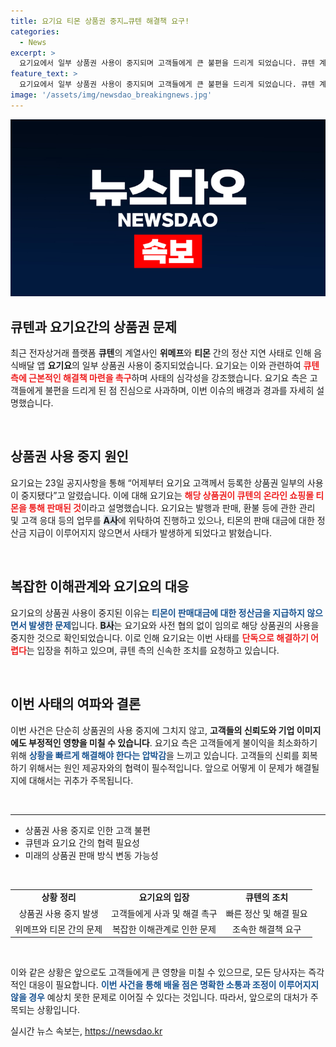 ```yaml
---
title: 요기요 티몬 상품권 중지…큐텐 해결책 요구!
categories:
  - News
excerpt: >
  요기요에서 일부 상품권 사용이 중지되며 고객들에게 큰 불편을 드리게 되었습니다. 큐텐 계열사 간 정산 지연이 원인으로, 요기요는 빠른 해결책을 촉구하고 있습니다.
feature_text: >
  요기요에서 일부 상품권 사용이 중지되며 고객들에게 큰 불편을 드리게 되었습니다. 큐텐 계열사 간 정산 지연이 원인으로, 요기요는 빠른 해결책을 촉구하고 있습니다.
image: '/assets/img/newsdao_breakingnews.jpg'
---
```


<p><img src="/assets/img/newsdao_breakingnews.jpg" alt="cryptoinkorea 속보" /></p>

<h2 data-ke-size="size26">큐텐과 요기요간의 상품권 문제</h2>

<p data-ke-size="size16">최근 전자상거래 플랫폼 <b>큐텐</b>의 계열사인 <b>위메프</b>와 <b>티몬</b> 간의 정산 지연 사태로 인해 음식배달 앱 <b>요기요</b>의 일부 상품권 사용이 중지되었습니다. 요기요는 이와 관련하여 <b><span style="color: #ee2323;">큐텐 측에 근본적인 해결책 마련을 촉구</span></b>하며 사태의 심각성을 강조했습니다. 요기요 측은 고객들에게 불편을 드리게 된 점 진심으로 사과하며, 이번 이슈의 배경과 경과를 자세히 설명했습니다.</p>

<p data-ke-size="size16">&nbsp;</p>

<h2 data-ke-size="size26">상품권 사용 중지 원인</h2>

<p data-ke-size="size16">요기요는 23일 공지사항을 통해 “어제부터 요기요 고객께서 등록한 상품권 일부의 사용이 중지됐다”고 알렸습니다. 이에 대해 요기요는 <b><span style="color: #ee2323;">해당 상품권이 큐텐의 온라인 쇼핑몰 티몬을 통해 판매된 것</span></b>이라고 설명했습니다. 요기요는 발행과 판매, 환불 등에 관한 관리 및 고객 응대 등의 업무를 <b><span style="background-color: #21538527;">A사</span></b>에 위탁하여 진행하고 있으나, 티몬의 판매 대금에 대한 정산금 지급이 이루어지지 않으면서 사태가 발생하게 되었다고 밝혔습니다.</p>

<p data-ke-size="size16">&nbsp;</p>

<h2 data-ke-size="size26">복잡한 이해관계와 요기요의 대응</h2>

<p data-ke-size="size16">요기요의 상품권 사용이 중지된 이유는 <b><span style="color: #1a5490;">티몬이 판매대금에 대한 정산금을 지급하지 않으면서 발생한 문제</span></b>입니다. <b><span style="background-color: #21538527;">B사</span></b>는 요기요와 사전 협의 없이 임의로 해당 상품권의 사용을 중지한 것으로 확인되었습니다. 이로 인해 요기요는 이번 사태를 <b><span style="color: #ee2323;">단독으로 해결하기 어렵다</span></b>는 입장을 취하고 있으며, 큐텐 측의 신속한 조치를 요청하고 있습니다.</p>

<p data-ke-size="size16">&nbsp;</p>

<h2 data-ke-size="size26">이번 사태의 여파와 결론</h2>

<p data-ke-size="size16">이번 사건은 단순히 상품권의 사용 중지에 그치지 않고, <b>고객들의 신뢰도와 기업 이미지에도 부정적인 영향을 미칠 수 있습니다</b>. 요기요 측은 고객들에게 불이익을 최소화하기 위해 <b><span style="color: #1a5490;">상황을 빠르게 해결해야 한다는 압박감</span></b>을 느끼고 있습니다. 고객들의 신뢰를 회복하기 위해서는 원인 제공자와의 협력이 필수적입니다. 앞으로 어떻게 이 문제가 해결될 지에 대해서는 귀추가 주목됩니다.</p>

<p data-ke-size="size16">&nbsp;</p>

<hr data-ke-size="size26">

<ul>
<li>상품권 사용 중지로 인한 고객 불편</li>
<li>큐텐과 요기요 간의 협력 필요성</li>
<li>미래의 상품권 판매 방식 변동 가능성</li>
</ul>

<p data-ke-size="size16">&nbsp;</p>

<table>
<tr>
<td style="text-align: center; height: 17px;"><b>상황 정리</b></td>
<td style="text-align: center; height: 17px;"><b>요기요의 입장</b></td>
<td style="text-align: center; height: 17px;"><b>큐텐의 조치</b></td>
</tr>
<tr>
<td style="text-align: center; height: 17px;">상품권 사용 중지 발생</td>
<td style="text-align: center; height: 17px;">고객들에게 사과 및 해결 촉구</td>
<td style="text-align: center; height: 17px;">빠른 정산 및 해결 필요</td>
</tr>
<tr>
<td style="text-align: center; height: 17px;">위메프와 티몬 간의 문제</td>
<td style="text-align: center; height: 17px;">복잡한 이해관계로 인한 문제</td>
<td style="text-align: center; height: 17px;">조속한 해결책 요구</td>
</tr>
</table>

<p data-ke-size="size16">&nbsp;</p>

<p data-ke-size="size16">이와 같은 상황은 앞으로도 고객들에게 큰 영향을 미칠 수 있으므로, 모든 당사자는 즉각적인 대응이 필요합니다. <b><span style="color: #1a5490;">이번 사건을 통해 배울 점은 명확한 소통과 조정이 이루어지지 않을 경우</span></b> 예상치 못한 문제로 이어질 수 있다는 것입니다. 따라서, 앞으로의 대처가 주목되는 상황입니다.</p>
실시간 뉴스 속보는, <a href="https://newsdao.kr" rel="dofollow">https://newsdao.kr</a>


